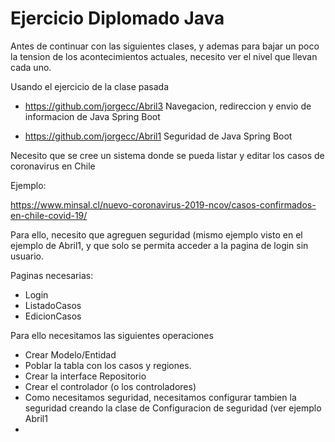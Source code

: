 # Ejercicio Diplomado Java

Antes de continuar con las siguientes clases, y ademas para bajar un poco la tension de los acontecimientos actuales, necesito ver el nivel que llevan cada uno.


Usando el ejercicio de la clase pasada

* https://github.com/jorgecc/Abril3  Navegacion, redireccion y envio de informacion de Java Spring Boot

* https://github.com/jorgecc/Abril1  Seguridad de Java Spring Boot



Necesito que se cree un sistema donde se pueda listar y editar los casos de coronavirus en Chile

Ejemplo:

https://www.minsal.cl/nuevo-coronavirus-2019-ncov/casos-confirmados-en-chile-covid-19/

Para ello, necesito que agreguen seguridad (mismo ejemplo visto en el ejemplo de Abril1, y que solo se permita acceder a la pagina de login sin usuario.

Paginas necesarias:
* Login
* ListadoCasos
* EdicionCasos

Para ello necesitamos las siguientes operaciones

* Crear Modelo/Entidad
* Poblar la tabla con los casos y regiones.
* Crear la interface Repositorio
* Crear el controlador (o los controladores)
* Como necesitamos seguridad, necesitamos configurar tambien la seguridad creando la clase de Configuracion de seguridad (ver ejemplo Abril1
* 



